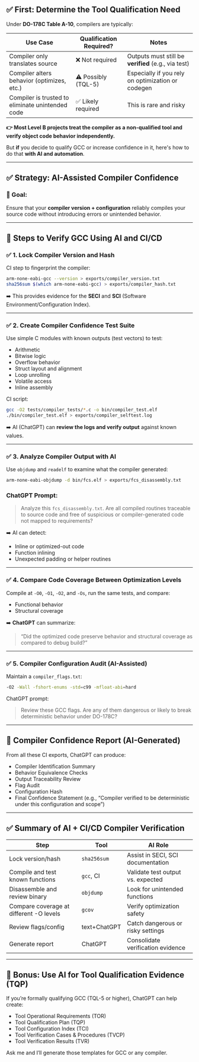 ## ✅ First: Determine the Tool Qualification Need

Under **DO-178C Table A-10**, compilers are typically:

| Use Case                                         | Qualification Required? | Notes                                               |
| ------------------------------------------------ | ----------------------- | --------------------------------------------------- |
| Compiler only translates source                  | ❌ Not required          | Outputs must still be **verified** (e.g., via test) |
| Compiler alters behavior (optimizes, etc.)       | ⚠️ Possibly (TQL-5)     | Especially if you rely on optimization or codegen   |
| Compiler is trusted to eliminate unintended code | ✅ Likely required       | This is rare and risky                              |

**👉 Most Level B projects treat the compiler as a non-qualified tool and verify object code behavior independently.**

But **if** you decide to qualify GCC or increase confidence in it, here's how to do that **with AI and automation**.

---

## ✅ Strategy: AI-Assisted Compiler Confidence

### 🎯 Goal:

Ensure that your **compiler version + configuration** reliably compiles your source code without introducing errors or unintended behavior.

---

## 🧩 Steps to Verify GCC Using AI and CI/CD

### ✅ 1. **Lock Compiler Version and Hash**

CI step to fingerprint the compiler:

```bash
arm-none-eabi-gcc --version > exports/compiler_version.txt
sha256sum $(which arm-none-eabi-gcc) > exports/compiler_hash.txt
```

➡️ This provides evidence for the **SECI** and **SCI** (Software Environment/Configuration Index).

---

### ✅ 2. **Create Compiler Confidence Test Suite**

Use simple C modules with known outputs (test vectors) to test:

* Arithmetic
* Bitwise logic
* Overflow behavior
* Struct layout and alignment
* Loop unrolling
* Volatile access
* Inline assembly

CI script:

```bash
gcc -O2 tests/compiler_tests/*.c -o bin/compiler_test.elf
./bin/compiler_test.elf > exports/compiler_selftest.log
```

➡️ AI (ChatGPT) can **review the logs and verify output** against known values.

---

### ✅ 3. **Analyze Compiler Output with AI**

Use `objdump` and `readelf` to examine what the compiler generated:

```bash
arm-none-eabi-objdump -d bin/fcs.elf > exports/fcs_disassembly.txt
```

### ChatGPT Prompt:

> Analyze this `fcs_disassembly.txt`. Are all compiled routines traceable to source code and free of suspicious or compiler-generated code not mapped to requirements?

➡️ AI can detect:

* Inline or optimized-out code
* Function inlining
* Unexpected padding or helper routines

---

### ✅ 4. **Compare Code Coverage Between Optimization Levels**

Compile at `-O0`, `-O1`, `-O2`, and `-Os`, run the same tests, and compare:

* Functional behavior
* Structural coverage

➡️ **ChatGPT** can summarize:

> “Did the optimized code preserve behavior and structural coverage as compared to debug build?”

---

### ✅ 5. **Compiler Configuration Audit (AI-Assisted)**

Maintain a `compiler_flags.txt`:

```bash
-O2 -Wall -fshort-enums -std=c99 -mfloat-abi=hard
```

ChatGPT prompt:

> Review these GCC flags. Are any of them dangerous or likely to break deterministic behavior under DO-178C?

---

## 📄 Compiler Confidence Report (AI-Generated)

From all these CI exports, ChatGPT can produce:

* Compiler Identification Summary
* Behavior Equivalence Checks
* Output Traceability Review
* Flag Audit
* Configuration Hash
* Final Confidence Statement (e.g., “Compiler verified to be deterministic under this configuration and scope”)

---

## ✅ Summary of AI + CI/CD Compiler Verification

| Step                                    | Tool         | AI Role                           |
| --------------------------------------- | ------------ | --------------------------------- |
| Lock version/hash                       | `sha256sum`  | Assist in SECI, SCI documentation |
| Compile and test known functions        | `gcc`, CI    | Validate test output vs. expected |
| Disassemble and review binary           | `objdump`    | Look for unintended functions     |
| Compare coverage at different -O levels | `gcov`       | Verify optimization safety        |
| Review flags/config                     | text+ChatGPT | Catch dangerous or risky settings |
| Generate report                         | ChatGPT      | Consolidate verification evidence |

---

## 🧠 Bonus: Use AI for Tool Qualification Evidence (TQP)

If you’re formally qualifying GCC (TQL-5 or higher), ChatGPT can help create:

* Tool Operational Requirements (TOR)
* Tool Qualification Plan (TQP)
* Tool Configuration Index (TCI)
* Tool Verification Cases & Procedures (TVCP)
* Tool Verification Results (TVR)

Ask me and I’ll generate those templates for GCC or any compiler.

